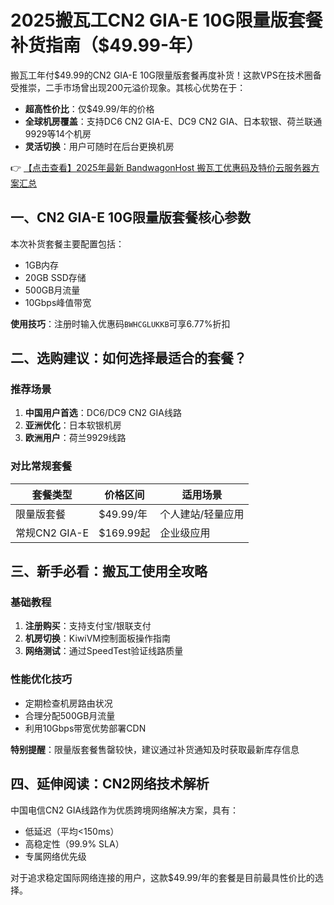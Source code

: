 # 2025搬瓦工CN2 GIA-E 10G限量版套餐补货指南（$49.99-年）

搬瓦工年付$49.99的CN2 GIA-E 10G限量版套餐再度补货！这款VPS在技术圈备受推崇，二手市场曾出现200元溢价现象。其核心优势在于：

- **超高性价比**：仅$49.99/年的价格
- **全球机房覆盖**：支持DC6 CN2 GIA-E、DC9 CN2 GIA、日本软银、荷兰联通9929等14个机房
- **灵活切换**：用户可随时在后台更换机房

👉 [【点击查看】2025年最新 BandwagonHost 搬瓦工优惠码及特价云服务器方案汇总](https://bit.ly/banwagon)

## 一、CN2 GIA-E 10G限量版套餐核心参数

本次补货套餐主要配置包括：
- 1GB内存
- 20GB SSD存储
- 500GB月流量
- 10Gbps峰值带宽

**使用技巧**：注册时输入优惠码`BWHCGLUKKB`可享6.77%折扣

## 二、选购建议：如何选择最适合的套餐？

### 推荐场景
1. **中国用户首选**：DC6/DC9 CN2 GIA线路
2. **亚洲优化**：日本软银机房
3. **欧洲用户**：荷兰9929线路

### 对比常规套餐
| 套餐类型       | 价格区间     | 适用场景           |
|----------------|-------------|--------------------|
| 限量版套餐     | $49.99/年   | 个人建站/轻量应用  |
| 常规CN2 GIA-E  | $169.99起   | 企业级应用         |

## 三、新手必看：搬瓦工使用全攻略

### 基础教程
1. **注册购买**：支持支付宝/银联支付
2. **机房切换**：KiwiVM控制面板操作指南
3. **网络测试**：通过SpeedTest验证线路质量

### 性能优化技巧
- 定期检查机房路由状况
- 合理分配500GB月流量
- 利用10Gbps带宽优势部署CDN

**特别提醒**：限量版套餐售罄较快，建议通过补货通知及时获取最新库存信息

## 四、延伸阅读：CN2网络技术解析
中国电信CN2 GIA线路作为优质跨境网络解决方案，具有：
- 低延迟（平均<150ms）
- 高稳定性（99.9% SLA）
- 专属网络优先级

对于追求稳定国际网络连接的用户，这款$49.99/年的套餐是目前最具性价比的选择。
